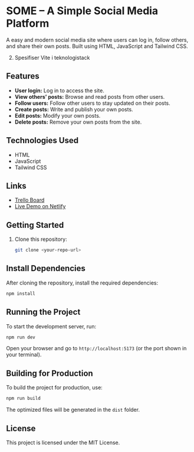 # SOME – A Simple Social Media Platform

A easy and modern social media site where users can log in, follow others, and share their own posts. Built using HTML, JavaScript and Tailwind CSS.

2. Spesifiser Vite i teknologistack

## Features

- **User login:** Log in to access the site.
- **View others’ posts:** Browse and read posts from other users.
- **Follow users:** Follow other users to stay updated on their posts.
- **Create posts:** Write and publish your own posts.
- **Edit posts:** Modify your own posts.
- **Delete posts:** Remove your own posts from the site.

## Technologies Used

- HTML
- JavaScript
- Tailwind CSS

## Links

- [Trello Board](https://trello.com/b/nOh7oqWB/js2-assignment)
- [Live Demo on Netlify](https://evrlong-some.netlify.app/)

## Getting Started

1. Clone this repository:
   ```bash
   git clone <your-repo-url>
   ```

## Install Dependencies

After cloning the repository, install the required dependencies:

```bash
npm install
```

## Running the Project

To start the development server, run:

```bash
npm run dev
```

Open your browser and go to `http://localhost:5173` (or the port shown in your terminal).

## Building for Production

To build the project for production, use:

```bash
npm run build
```

The optimized files will be generated in the `dist` folder.

## License

This project is licensed under the MIT License.
